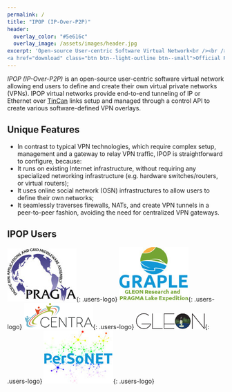 ```yaml
---
permalink: /
title: "IPOP (IP-Over-P2P)"
header:
  overlay_color: "#5e616c"
  overlay_image: /assets/images/header.jpg
excerpt: 'Open-source User-centric Software Virtual Network<br /><br />
<a href="download" class="btn btn--light-outline btn--small">Official Release 17.08, August 2017</a>'
---
```

*IPOP (IP-Over-P2P)* is an open-source user-centric software virtual network allowing end users to define and create their own virtual private networks (VPNs). IPOP virtual networks provide end-to-end tunneling of IP or Ethernet over [TinCan] links setup and managed through a control API to create various software-defined VPN overlays.

## Unique Features

- In contrast to typical VPN technologies, which require complex setup, management and a gateway to relay VPN traffic, IPOP is straightforward to configure, because:
- It runs on existing Internet infrastructure, without requiring any specialized networking infrastructure (e.g. hardware switches/routers, or virtual routers);
- It uses online social network (OSN) infrastructures to allow users to define their own networks;
- It seamlessly traverses firewalls, NATs, and create VPN tunnels in a peer-to-peer fashion, avoiding the need for centralized VPN gateways.

## IPOP Users

[![PRAGMA](assets/images/pragma.jpg)](http://pragma-grid.net){: .users-logo} [![GRAPLE](assets/images/graple.jpg)](http://graple.org/){: .users-logo} [![CENTRA](assets/images/centra.png)](http://www.globalcentra.org/){: .users-logo} [![GLEON](assets/images/gleon.png)](http://www.gleon.org/){: .users-logo} [![PerSoNET](assets/images/personet.jpg)](personet){: .users-logo}

[TinCan]: learn/#TinCan